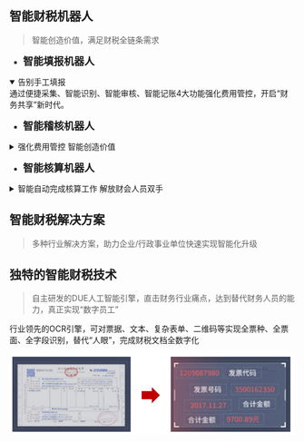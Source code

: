 ## 智能财税机器人

> 智能创造价值，满足财税全链条需求


- <font size=4>__智能填报机器人__ </font>
<details open>
<summary> 
告别手工填报 
<!-- <font size=2>了解详情</font> -->
</summary>
通过便捷采集、智能识别、智能审核、智能记账4大功能强化费用管控，开启“财务共享”新时代。
</details>

- <font size=4>__智能稽核机器人__ </font>
<details>
<summary>强化费用管控 智能创造价值
</summary>
ksajfjdfa
</details>

- <font size=4>__智能核算机器人__ </font>
<details>
<summary> 智能自动完成核算工作 解放财会人员双手
</summary>
ksajfjdfa
</details>


## 智能财税解决方案

> 多种行业解决方案，助力企业/行政事业单位快速实现智能化升级


## 独特的智能财税技术

> 自主研发的DUE人工智能引擎，直击财务行业痛点，达到替代财务人员的能力，真正实现“数字员工”

行业领先的OCR引擎，可对票据、文本、复杂表单、二维码等实现全票种、全票面、全字段识别，替代“人眼”，完成财税文档全数字化

![](./imgs/transfer.png)